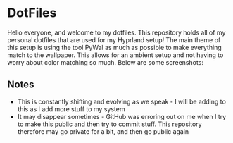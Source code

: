 # DotFiles

Hello everyone, and welcome to my dotfiles.  This repository holds all of my personal dotfiles that are used for my Hyprland
setup! The main theme of this setup is using the tool PyWal as much as possible to make everything match to the wallpaper. 
This allows for an ambient setup and not having to worry about color matching so much.  Below are some screenshots:

## Notes

- This is constantly shifting and evolving as we speak - I will be adding to this as I add more stuff to my system
- It may disappear sometimes - GitHub was erroring out on me when I try to make this public and then try to commit stuff. This repository therefore may go private for a bit, and then go public again


